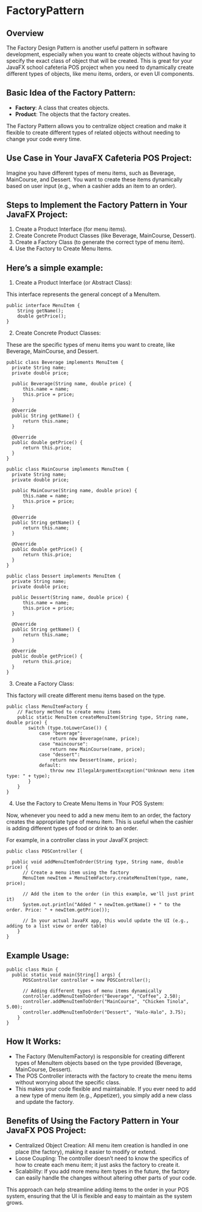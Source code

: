 # FactoryPattern

## Overview

The Factory Design Pattern is another useful pattern in software development, especially when you want to create objects without having to specify the exact class of object that will be created. This is great for your JavaFX school cafeteria POS project when you need to dynamically create different types of objects, like menu items, orders, or even UI components.

## Basic Idea of the Factory Pattern:

  - **Factory**: A class that creates objects.
  - **Product**: The objects that the factory creates.

The Factory Pattern allows you to centralize object creation and make it flexible to create different types of related objects without needing to change your code every time.

## Use Case in Your JavaFX Cafeteria POS Project:

Imagine you have different types of menu items, such as Beverage, MainCourse, and Dessert. You want to create these items dynamically based on user input (e.g., when a cashier adds an item to an order).

## Steps to Implement the Factory Pattern in Your JavaFX Project:

   1. Create a Product Interface (for menu items).
   2. Create Concrete Product Classes (like Beverage, MainCourse, Dessert).
   3. Create a Factory Class (to generate the correct type of menu item).
   4. Use the Factory to Create Menu Items.

## Here’s a simple example:
  1. Create a Product Interface (or Abstract Class):

  This interface represents the general concept of a MenuItem.

    public interface MenuItem {
        String getName();
        double getPrice();
    }

  2. Create Concrete Product Classes:

  These are the specific types of menu items you want to create, like Beverage, MainCourse, and Dessert.

    public class Beverage implements MenuItem {
      private String name;
      private double price;
  
      public Beverage(String name, double price) {
          this.name = name;
          this.price = price;
      }
  
      @Override
      public String getName() {
          return this.name;
      }
  
      @Override
      public double getPrice() {
          return this.price;
      }
    }

    public class MainCourse implements MenuItem {
      private String name;
      private double price;
  
      public MainCourse(String name, double price) {
          this.name = name;
          this.price = price;
      }
  
      @Override
      public String getName() {
          return this.name;
      }
  
      @Override
      public double getPrice() {
          return this.price;
      }
    }

    public class Dessert implements MenuItem {
      private String name;
      private double price;
  
      public Dessert(String name, double price) {
          this.name = name;
          this.price = price;
      }
  
      @Override
      public String getName() {
          return this.name;
      }
  
      @Override
      public double getPrice() {
          return this.price;
      }
    }



  3. Create a Factory Class:

  This factory will create different menu items based on the type.

    public class MenuItemFactory {
        // Factory method to create menu items
        public static MenuItem createMenuItem(String type, String name, double price) {
            switch (type.toLowerCase()) {
                case "beverage":
                    return new Beverage(name, price);
                case "maincourse":
                    return new MainCourse(name, price);
                case "dessert":
                    return new Dessert(name, price);
                default:
                    throw new IllegalArgumentException("Unknown menu item type: " + type);
            }
        }
    }


  4. Use the Factory to Create Menu Items in Your POS System:

  Now, whenever you need to add a new menu item to an order, the factory creates the 
  appropriate type of menu item. This is useful when the cashier is adding different 
  types of food or drink to an order.

  For example, in a controller class in your JavaFX project:

    public class POSController {

      public void addMenuItemToOrder(String type, String name, double price) {
          // Create a menu item using the factory
          MenuItem newItem = MenuItemFactory.createMenuItem(type, name, price);
          
          // Add the item to the order (in this example, we'll just print it)
          System.out.println("Added " + newItem.getName() + " to the order. Price: " + newItem.getPrice());
  
          // In your actual JavaFX app, this would update the UI (e.g., adding to a list view or order table)
        }
    }

## Example Usage:

    public class Main {
      public static void main(String[] args) {
          POSController controller = new POSController();
  
          // Adding different types of menu items dynamically
          controller.addMenuItemToOrder("Beverage", "Coffee", 2.50);
          controller.addMenuItemToOrder("MainCourse", "Chicken Tinola", 5.00);
          controller.addMenuItemToOrder("Dessert", "Halo-Halo", 3.75);
        }
    }


## How It Works:

- The Factory (MenuItemFactory) is responsible for creating different types of MenuItem objects based on the type provided (Beverage, MainCourse, Dessert).
- The POS Controller interacts with the factory to create the menu items without worrying about the specific class.
- This makes your code flexible and maintainable. If you ever need to add a new type of menu item (e.g., Appetizer), you simply add a new class and update the factory.

## Benefits of Using the Factory Pattern in Your JavaFX POS Project:

- Centralized Object Creation: All menu item creation is handled in one place (the factory), making it easier to modify or extend.
- Loose Coupling: The controller doesn’t need to know the specifics of how to create each menu item; it just asks the factory to create it.
- Scalability: If you add more menu item types in the future, the factory can easily handle the changes without altering other parts of your code.

This approach can help streamline adding items to the order in your POS system, ensuring that the UI is flexible and easy to maintain as the system grows.
